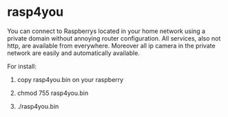 # rasp4you
You can connect to Raspberrys located in your home network using a private domain without annoying router     configuration.
All services, also not http, are available from everywhere. Moreover all ip camera in the private network are easily and automatically available.

For install:

1) copy rasp4you.bin on your raspberry

2) chmod 755 rasp4you.bin

3) ./rasp4you.bin

